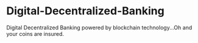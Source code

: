 # Digital-Decentralized-Banking
Digital Decentralized Banking powered by blockchain technology...Oh and your coins are insured.
